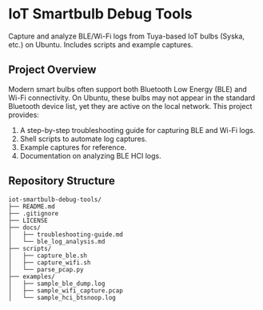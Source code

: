 # IoT Smartbulb Debug Tools

Capture and analyze BLE/Wi-Fi logs from Tuya-based IoT bulbs (Syska, etc.) on Ubuntu. Includes scripts and example captures.

## Project Overview

Modern smart bulbs often support both Bluetooth Low Energy (BLE) and Wi-Fi connectivity. On Ubuntu, these bulbs may not appear in the standard Bluetooth device list, yet they are active on the local network. This project provides:

1. A step-by-step troubleshooting guide for capturing BLE and Wi-Fi logs.
2. Shell scripts to automate log captures.
3. Example captures for reference.
4. Documentation on analyzing BLE HCI logs.

## Repository Structure

```
iot-smartbulb-debug-tools/
├── README.md
├── .gitignore
├── LICENSE
├── docs/
│   ├── troubleshooting-guide.md
│   └── ble_log_analysis.md
├── scripts/
│   ├── capture_ble.sh
│   ├── capture_wifi.sh
│   └── parse_pcap.py
├── examples/
│   ├── sample_ble_dump.log
│   ├── sample_wifi_capture.pcap
│   └── sample_hci_btsnoop.log
```
